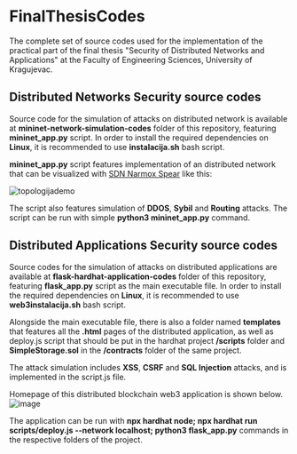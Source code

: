 # FinalThesisCodes

The complete set of source codes used for the implementation of the practical part of the final thesis "Security of Distributed Networks and Applications" at the Faculty of Engineering Sciences, University of Kragujevac.

## Distributed Networks Security source codes

Source code for the simulation of attacks on distributed network is available at **mininet-network-simulation-codes** folder of this repository, featuring **mininet_app.py** script. In order to install the required dependencies on **Linux**, it is recommended to use **instalacija.sh** bash script. 

**mininet_app.py** script features implementation of an distributed network that can be visualized with [SDN Narmox Spear](http://demo.spear.narmox.com/app/?apiurl=demo#!/mininet) like this:

![topologijademo](https://github.com/user-attachments/assets/14ea7260-29a7-4aec-930f-4d0086fb51a0)

The script also features simulation of **DDOS**, **Sybil** and **Routing** attacks. The script can be run with simple **python3 mininet_app.py** command.

## Distributed Applications Security source codes

Source codes for the simulation of attacks on distributed applications are available at **flask-hardhat-application-codes** folder of this repository, featuring **flask_app.py** script as the main executable file. In order to install the required dependencies on **Linux**, it is recommended to use **web3instalacija.sh** bash script. 

Alongside the main executable file, there is also a folder named **templates** that features all the **.html** pages of the distributed application, as well as deploy.js script that should be put in the hardhat project **/scripts** folder and **SimpleStorage.sol** in the **/contracts** folder of the same project.

The attack simulation includes **XSS**, **CSRF** and **SQL Injection** attacks, and is implemented in the script.js file.

Homepage of this distributed blockchain web3 application is shown below.
![image](https://github.com/user-attachments/assets/dc0856c3-69e2-48ba-9b3c-713fcf3746df)

The application can be run with **npx hardhat node;
npx hardhat run scripts/deploy.js --network localhost;
python3 flask_app.py** commands in the respective folders of the project.


